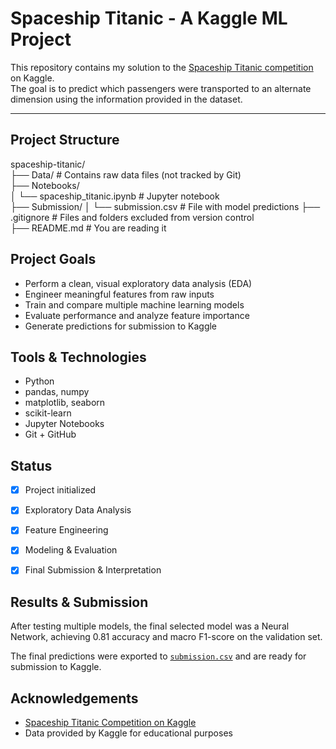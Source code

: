 # Spaceship Titanic - A Kaggle ML Project

This repository contains my solution to the [Spaceship Titanic competition](https://www.kaggle.com/competitions/spaceship-titanic) on Kaggle.  
The goal is to predict which passengers were transported to an alternate dimension using the information provided in the dataset.

---

## Project Structure

spaceship-titanic/   
├── Data/ # Contains raw data files (not tracked by Git)   
├── Notebooks/  
│   └── spaceship_titanic.ipynb # Jupyter notebook  
├── Submission/
│   └── submission.csv # File with model predictions 
├── .gitignore # Files and folders excluded from version control  
├── README.md # You are reading it  




## Project Goals

- Perform a clean, visual exploratory data analysis (EDA)
- Engineer meaningful features from raw inputs
- Train and compare multiple machine learning models
- Evaluate performance and analyze feature importance
- Generate predictions for submission to Kaggle

## Tools & Technologies

- Python
- pandas, numpy
- matplotlib, seaborn
- scikit-learn
- Jupyter Notebooks
- Git + GitHub


## Status

- [x] Project initialized
- [x] Exploratory Data Analysis
- [x] Feature Engineering
- [x] Modeling & Evaluation
- [x] Final Submission & Interpretation


## Results & Submission

After testing multiple models, the final selected model was a Neural Network, achieving 0.81 accuracy and macro F1-score on the validation set.

The final predictions were exported to [`submission.csv`](Submission/submission.csv) and are ready for submission to Kaggle.


## Acknowledgements

- [Spaceship Titanic Competition on Kaggle](https://www.kaggle.com/competitions/spaceship-titanic)
- Data provided by Kaggle for educational purposes

